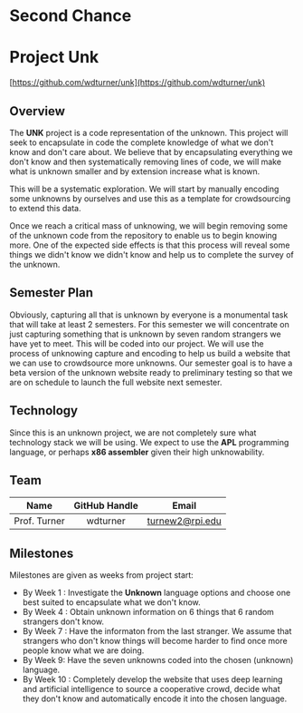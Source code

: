 # Second Chance

Project Unk
===========
[https://github.com/wdturner/unk](https://github.com/wdturner/unk)

Overview
--------
The **UNK** project is a code representation of the unknown. This project will seek to encapsulate in code the complete knowledge of what we don't know and don't care about. We believe that by encapsulating everything we don't know and then systematically removing lines of code, we will make what is unknown smaller and by extension increase what is known.

This will be a systematic exploration. We will start by manually encoding some unknowns by ourselves and use this as a template for crowdsourcing to extend this data.

Once we reach a critical mass of unknowing, we will begin removing some of the unknown code from the repository to enable us to begin knowing more. One of the expected side effects is that this process will reveal some things we didn't know we didn't know and help us to complete the survey of the unknown.

Semester Plan
-------------
Obviously, capturing all that is unknown by everyone is a monumental task that will take at least 2 semesters. For this semester we will concentrate on just capturing something that is unknown by seven random strangers we have yet to meet. This will be coded into our project. We will use the process of unknowing capture and encoding to help us build a website that we can use to crowdsource more unknowns. Our semester goal is to have a beta version of the unknown website ready to preliminary testing so that we are on schedule to launch the full website next semester.

Technology
----------
Since this is an unknown project, we are not completely sure what technology stack we will be using. We expect to use the **APL** programming language, or perhaps **x86 assembler** given their high unknowability. 

Team
----
| **Name** | **GitHub Handle** | **Email** |
|:------:|:-------:|:------:|
| Prof. Turner | wdturner | turnew2@rpi.edu | 

Milestones
----------
Milestones are given as weeks from project start:

- By Week 1 : Investigate the **Unknown** language options and choose one best suited to encapsulate what we don't know.
- By Week 4 : Obtain unknown information on 6 things that 6 random strangers don't know.
- By Week 7 : Have the informaton from the last stranger. We assume that strangers who don't know things will become harder to find once more people know what we are doing.
- By Week 9: Have the seven unknowns coded into the chosen (unknown) language.
- By Week 10 : Completely develop the website that uses deep learning and artificial intelligence to source a cooperative crowd, decide what they don't know and automatically encode it into the chosen language. 
